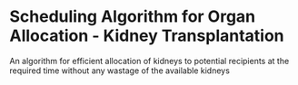 # Scheduling Algorithm for Organ Allocation - Kidney Transplantation

An algorithm for efficient allocation of kidneys to potential recipients at the required time without any wastage of the available kidneys


